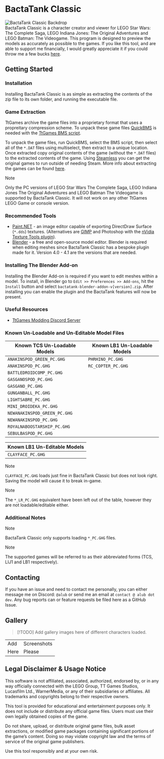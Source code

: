 # BactaTank Classic
![BactaTank Classic Backdrop](https://i.imgur.com/ffW2kKR.png)<br>
BactaTank Classic is a character creator and viewer for LEGO Star Wars: The Complete Saga, LEGO Indiana Jones: The Original Adventures and LEGO Batman: The Videogame. This program is designed to preview the models as accurately as possible to the games. If you like this tool, and are able to support me financially, I would greatly appreciate it if you could throw me a few bucks [here](https://ko-fi.com/Y8Y219SKRX).

## Getting Started
### Installation
Installing BactaTank Classic is as simple as extracting the contents of the zip file to its own folder, and running the executable file.

### Game Extraction
TtGames archive the game files into a proprietary format that uses a propreitary compression scheme. To unpack these game files [QuickBMS](https://aluigi.altervista.org/quickbms.htm) is needed with the [TtGames BMS script](https://aluigi.altervista.org/bms/ttgames.bms).

To unpack the game files, run QuickBMS, select the BMS script, then select all of the `*.DAT` files using multiselect, then extract to a unique location. Once extracted copy original contents of the game (without the `*.DAT` files) to the extracted contents of the game. Using [Steamless](https://github.com/atom0s/Steamless) you can get the original games to run outside of needing Steam. More info about extracting the games can be found [here](https://www.pcgamingwiki.com/wiki/Engine:Nu2#Extracting_game_files).

> [!NOTE]
> Only the PC versions of LEGO Star Wars The Complete Saga, LEGO Indiana Jones The Original Adventures and LEGO Batman The Videogame is supported by BactaTank Classic. It will not work on any other TtGames LEGO Game or console version.

### Recommended Tools
- [Paint.NET](https://getpaint.net/) - an image editor capable of exporting DirectDraw Surface (`*.dds`) textures. (Alternatives are [GIMP](https://www.gimp.org/) and Photoshop with the [nVidia Texture Tools plugin](https://developer.nvidia.com/texture-tools-exporter)).
- [Blender](https://www.blender.org/) - a free and open-source model editor. Blender is required when editing meshes since BactaTank Classic has a bespoke plugin made for it. Version 4.0 - 4.1 are the versions that are needed.

### Installing The Blender Add-on
Installing the Blender Add-on is required if you want to edit meshes within a model. To install, in Blender go to `Edit >> Preferences >> Add-ons`, hit the `Install` button and select `bactatank-blender-addon-v[version].zip`. After installing you can enable the plugin and the BactaTank features will now be present.

### Useful Resources
- [TtGames Modding Discord Server](https://discord.gg/ttgames-lego-modding-539431629718945793)

### Known Un-Loadable and Un-Editable Model Files
| Known TCS Un-Loadable Models | Known LB1 Un-Loadable Models |
| ---------------------------- | ---------------------------- |
| `ANAKINSPOD_GREEN_PC.GHG`    | `PHRHINO_PC.GHG`             |
| `ANAKINSPOD_PC.GHG`          | `RC_COPTER_PC.GHG`           |
| `BATTLEDROIDCOMP_PC.GHG`     |
| `GASGANOSPOD_PC.GHG`         |
| `GASGANO_PC.GHG`             |
| `GUNGANBALL_PC.GHG`          |
| `LIGHTSABRE_PC.GHG`          |
| `MINI_DROIDEKA_PC.GHG`       |
| `NEWANAKINSPOD_GREEN_PC.GHG` |
| `NEWANAKINSPOD_PC.GHG`       |
| `ROYALNABOOSTARSHIP_PC.GHG`  |
| `SEBULBASPOD_PC.GHG`         |

| Known LB1 Un-Editable Models |
| ---------------------------- |
| `CLAYFACE_PC.GHG`            |

> [!NOTE]
> `CLAYFACE_PC.GHG` loads just fine in BactaTank Classic but does not look right. Saving the model will cause it to break in-game.

> [!NOTE]
> The `*_LR_PC.GHG` equivalent have been left out of the table, however they are not loadable/editable either.

### Additional Notes
> [!NOTE]
> BactaTank Classic only supports loading `*_PC.GHG` files.

> [!NOTE]
> The supported games will be referred to as their abbreviated forms (TCS, LIJ1 and LB1 respectively).

## Contacting
If you have an issue and need to contact me personally, you can either message me on Discord: `@alub` or send me an email at `contact @ alub dot dev`. Any bug reports can or feature requests be filed here as a GitHub Issue.

## Gallery
> [!TODO]
> Add gallery images here of different characters loaded.

| | |
|-|-|
| Add | Screenshots |
| Here | Please

## Legal Disclaimer & Usage Notice
This software is not affiliated, associated, authorized, endorsed by, or in any way officially connected with the LEGO Group, TT Games Studios, Lucasfilm Ltd., WarnerMedia, or any of their subsidiaries or affiliates. All trademarks and copyrights belong to their respective owners.

This tool is provided for educational and entertainment purposes only. It does not include or distribute any official game files. Users must use their own legally obtained copies of the game.

Do not share, upload, or distribute original game files, bulk asset extractions, or modified game packages containing significant portions of the game’s content. Doing so may violate copyright law and the terms of service of the original game publishers.

Use this tool responsibly and at your own risk.